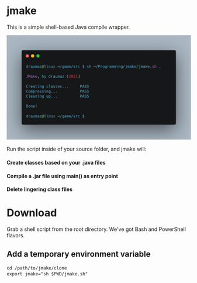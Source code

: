 # jmake
This is a simple shell-based Java compile wrapper.

![Screenie](https://github.com/draumaz/jmake/raw/main/headline.jpg "Screenshot")

Run the script inside of your source folder, and jmake will:

#### Create classes based on your .java files

#### Compile a .jar file using main() as entry point

#### Delete lingering class files

# Download
Grab a shell script from the root directory. We've got Bash and PowerShell flavors.

## Add a temporary environment variable

```
cd /path/to/jmake/clone
export jmake="sh $PWD/jmake.sh"
```
